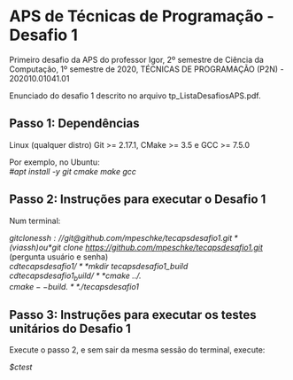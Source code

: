 # APS de Técnicas de Programação - Desafio 1

Primeiro desafio da APS do professor Igor, 2º semestre de Ciência da Computação, 1º semestre de 2020, TÉCNICAS DE PROGRAMAÇÃO (P2N) - 202010.01041.01

Enunciado do desafio 1 descrito no arquivo tp_ListaDesafiosAPS.pdf.

## Passo 1: Dependências

Linux (qualquer distro)
Git >= 2.17.1, CMake >= 3.5 e GCC >= 7.5.0

Por exemplo, no Ubuntu:  
*#apt install -y git cmake make gcc*

## Passo 2: Instruções para executar o Desafio 1

Num terminal:

*$git clone ssh://git@github.com/mpeschke/tecapsdesafio1.git* (via ssh) ou  
*$git clone https://github.com/mpeschke/tecapsdesafio1.git* (pergunta usuário e senha)  
*$cd tecapsdesafio1/*  
*$mkdir tecapsdesafio1_build*  
*$cd tecapsdesafio1_build/*  
*$cmake ../.*  
*$cmake --build .*  
*$./tecapsdesafio1*

## Passo 3: Instruções para executar os testes unitários do Desafio 1

Execute o passo 2, e sem sair da mesma sessão do terminal, execute:

*$ctest*
